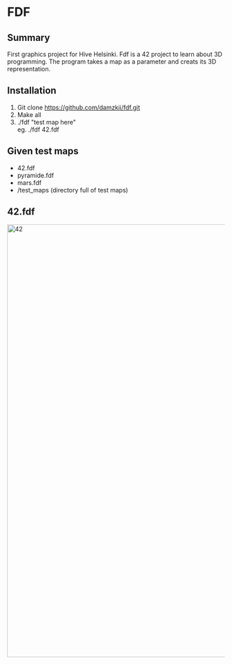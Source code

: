# FDF
## Summary  

First graphics project for Hive Helsinki. Fdf is a 42 project to learn about 3D programming. The program takes a map as a parameter and creats its 
3D representation.  
## Installation  
1. Git clone https://github.com/damzkii/fdf.git  
2. Make all  
3. ./fdf "test map here"  
eg. ./fdf 42.fdf  
## Given test maps  
- 42.fdf  
- pyramide.fdf  
- mars.fdf  
- /test_maps (directory full of test maps)  
## 42.fdf
<img width="1000" alt="42" src="https://user-images.githubusercontent.com/82960301/196196835-aa949e4a-7bf2-41c5-9f79-06da0c1ec673.png">
